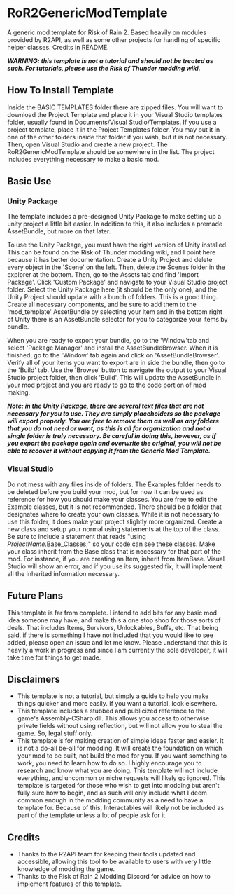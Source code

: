 # RoR2GenericModTemplate
 A generic mod template for Risk of Rain 2. Based heavily on modules provided by R2API, as well as some other projects for handling of specific helper classes. Credits in README.
 
 ***WARNING: this template is not a tutorial and should not be treated as such. For tutorials, please use the Risk of Thunder modding wiki.***

## How To Install Template
 Inside the BASIC TEMPLATES folder there are zipped files. You will want to download the Project Template and place it in your Visual Studio templates folder, usually found in Documents/Visual Studio/Templates. If you use a project template, place it in the Project Templates folder. You may put it in one of the other folders inside that folder if you wish, but it is not necessary. Then, open Visual Studio and create a new project. The RoR2GenericModTemplate should be somewhere in the list. The project includes everything necessary to make a basic mod.
 
## Basic Use
 ### Unity Package
  The template includes a pre-designed Unity Package to make setting up a unity project a little bit easier. In addition to this, it also includes a premade AssetBundle, but more on that later.
  
  To use the Unity Package, you must have the right version of Unity installed. This can be found on the Risk of Thunder modding wiki, and I point here because it has better documentation. Create a Unity Project and delete every object in the 'Scene' on the left. Then, delete the Scenes folder in the explorer at the bottom. Then, go to the Assets tab and find 'Import Package'. Click 'Custom Package' and navigate to your Visual Studio project folder. Select the Unity Package here (it should be the only one), and the Unity Project should update with a bunch of folders. This is a good thing. Create all necessary components, and be sure to add them to the 'mod_template' AssetBundle by selecting your item and in the bottom right of Unity there is an AssetBundle selector for you to categorize your items by bundle.
  
  When you are ready to export your bundle, go to the 'Window'tab and select 'Package Manager' and install the AssetBundleBrowser. When it is finished, go to the 'Window' tab again and click on 'AssetBundleBrowser'. Verify all of your items you want to export are in side the bundle, then go to the 'Build' tab. Use the 'Browse' button to navigate the output to your Visual Studio project folder, then click 'Build'. This will update the AssetBundle in your mod project and you are ready to go to the code portion of mod making.
  
  ***Note: in the Unity Package, there are several text files that are not necessary for you to use. They are simply placeholders so the package will export properly. You are free to remove them as well as any folders that you do not need or want, as this is all for organization and not a single folder is truly necessary. Be careful in doing this, however, as if you export the package again and overwrite the original, you will not be able to recover it without copying it from the Generic Mod Template.***
  
 ### Visual Studio
  Do not mess with any files inside of folders. The Examples folder needs to be deleted before you build your mod, but for now it can be used as reference for how you should make your classes. You are free to edit the Example classes, but it is not recommended. There should be a folder that designates where to create your own classes. While it is not necessary to use this folder, it does make your project slightly more organized. Create a new class and setup your normal using statements at the top of the class. Be sure to include a statement that reads "using $ProjectName$.Base_Classes;" so your code can see these classes. Make your class inherit from the Base class that is necessary for that part of the mod. For instance, if you are creating an Item, inherit from ItemBase. Visual Studio will show an error, and if you use its suggested fix, it will implement all the inherited information necessary. 

## Future Plans
 This template is far from complete. I intend to add bits for any basic mod idea someone may have, and make this a one stop shop for those sorts of deals. That includes Items, Survivors, Unlockables, Buffs, etc. That being said, if there is something I have not included that you would like to see added, please open an issue and let me know. Please understand that this is heavily a work in progress and since I am currently the sole developer, it will take time for things to get made.
 
 ## Disclaimers
  - This template is not a tutorial, but simply a guide to help you make things quicker and more easily. If you want a tutorial, look elsewhere.
  - This template includes a stubbed and publicized reference to the game's Assembly-CSharp.dll. This allows you access to otherwise private fields without using reflection, but will not allow you to steal the game. So, legal stuff only.
  - This template is for making creation of simple ideas faster and easier. It is not a do-all be-all for modding. It will create the foundation on which your mod to be built, not build the mod for you. If you want something to work, you need to learn how to do so. I highly encourage you to research and know what you are doing. This template will not include everything, and uncommon or niche requests will likely go ignored. This template is targeted for those who wish to get into modding but aren't fully sure how to begin, and as such will only include what I deem common enough in the modding community as a need to have a template for. Because of this, Interactables will likely not be included as part of the template unless a lot of people ask for it.

## Credits
 - Thanks to the R2API team for keeping their tools updated and accessible, allowing this tool to be available to users with very little knowledge of modding the game.
 - Thanks to the Risk of Rain 2 Modding Discord for advice on how to implement features of this template.
